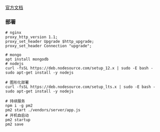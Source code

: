 <!--
title: Yapi
sort:
-->

[官方文档](https://hellosean1025.github.io/yapi/devops/index.html)

### 部署

```nginx
# nginx
proxy_http_version 1.1;
proxy_set_header Upgrade $http_upgrade;
proxy_set_header Connection "upgrade";

# mongo
apt install mongodb
# nodejs
curl -fsSL https://deb.nodesource.com/setup_12.x | sudo -E bash -
sudo apt-get install -y nodejs

# 图形化部署
curl -fsSL https://deb.nodesource.com/setup_lts.x | sudo -E bash -
sudo apt-get install -y nodejs

# 持续服务
npm i -g pm2
pm2 start ./vendors/server/app.js
# 开机自启动
pm2 startup
pm2 save
```

